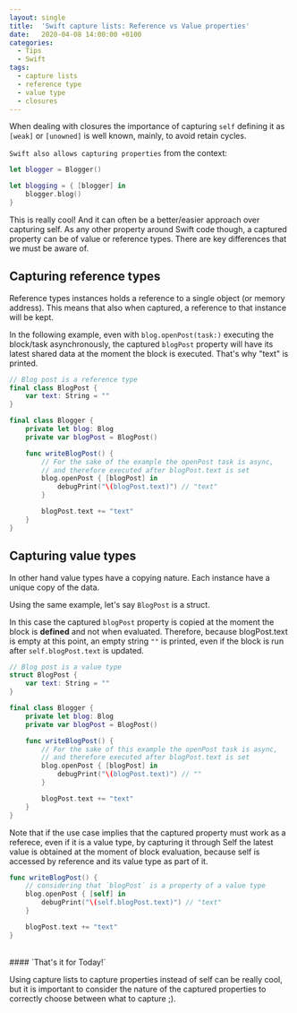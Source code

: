 ```yaml
---
layout: single
title:  'Swift capture lists: Reference vs Value properties'
date:   2020-04-08 14:00:00 +0100
categories:
  - Tips
  - Swift
tags:
  - capture lists
  - reference type
  - value type
  - closures
---
```


When dealing with closures the importance of capturing `self` defining it as `[weak]` or `[unowned]` is well known, mainly, to avoid retain cycles. 

`Swift also allows capturing properties` from the context:
```swift
let blogger = Blogger()

let blogging = { [blogger] in
    blogger.blog()
}
```

This is really cool! And it can often be a better/easier approach over capturing self.
As any other property around Swift code though, a captured property can be of value or reference types. There are key differences that we must be aware of.

## Capturing reference types

Reference types instances holds a reference to a single object (or memory address).
This means that also when captured, a reference to that instance will be kept.

In the following example, even with `blog.openPost(task:)` executing the block/task asynchronously, the captured `blogPost` property will have its latest shared data at the moment the block is executed. That's why "text" is printed.

```swift
// Blog post is a reference type
final class BlogPost {
	var text: String = ""
}

final class Blogger {
    private let blog: Blog
    private var blogPost = BlogPost()

    func writeBlogPost() {
    	// For the sake of the example the openPost task is async,
    	// and therefore executed after blogPost.text is set
        blog.openPost { [blogPost] in
            debugPrint("\(blogPost.text)") // "text"
        }	

        blogPost.text += "text"
    }
}
```

## Capturing value types

In other hand value types have a copying nature. Each instance have a unique copy of the data.

Using the same example, let's say `BlogPost` is a struct. 

In this case the captured `blogPost` property is copied at the moment the block is **defined** and not when evaluated. Therefore, because blogPost.text is empty at this point, an empty string `""` is printed, even if the block is run after `self.blogPost.text` is updated.

```swift
// Blog post is a value type
struct BlogPost {
	var text: String = ""
}

final class Blogger {
    private let blog: Blog
    private var blogPost = BlogPost()

    func writeBlogPost() {
    	// For the sake of this example the openPost task is async,
    	// and therefore executed after blogPost.text is set
        blog.openPost { [blogPost] in
            debugPrint("\(blogPost.text)") // ""
        }	

        blogPost.text += "text"
    }
}
```

Note that if the use case implies that the captured property must work as a referece, even if it is a value type, by capturing it through Self the latest value is obtained at the moment of block evaluation, because self is accessed by reference and its value type as part of it.

```swift
func writeBlogPost() {
	// considering that `blogPost` is a property of a value type
    blog.openPost { [self] in
        debugPrint("\(self.blogPost.text)") // "text"
    }	

    blogPost.text += "text"
}
```

<br>
#### `That's it for Today!`

Using capture lists to capture properties instead of self can be really cool, but it is important to consider the nature of the captured properties to correctly choose between what to capture ;).